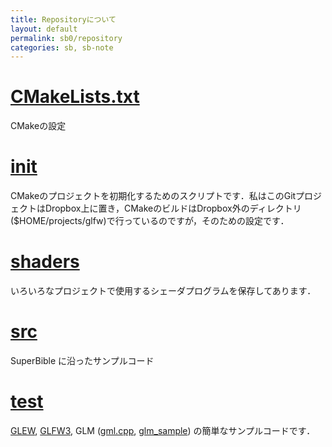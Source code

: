 ```yaml
---
title: Repositoryについて
layout: default
permalink: sb0/repository
categories: sb, sb-note
---
```


# [CMakeLists.txt](/github/CMakeLists.txt)

CMakeの設定

# [init](/bin/init)

CMakeのプロジェクトを初期化するためのスクリプトです．私はこのGitプロジェクトはDropbox上に置き，CMakeのビルドはDropbox外のディレクトリ($HOME/projects/glfw)で行っているのですが，そのための設定です．

# [shaders](/media/shaders)

いろいろなプロジェクトで使用するシェーダプログラムを保存してあります．

# [src](/src/)

SuperBible に沿ったサンプルコード

# [test](/src/test)

[GLEW](/src/test/glew.cpp), [GLFW3](/src/test/glfw.cpp), GLM ([gml.cpp](/src/test/glm.cpp), [glm_sample](/src/test/glm_sample.cpp)) の簡単なサンプルコードです．
